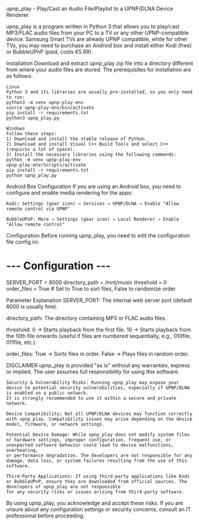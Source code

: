 upnp_play - Play/Cast an Audio File/Playlist to a UPNP/DLNA Device Renderer

upnp_play is a program written in Python 3 that allows you to play/cast MP3/FLAC audio files from your PC to a TV or any other UPNP-compatible device.
Samsung Smart TVs are already UPNP compatible, while for other TVs, you may need to purchase an Android box and install either Kodi (free) or BubbleUPnP (paid, costs €5.99).

Installation
Download and extract upnp_play zip file into a directory different from where your audio files are stored. The prerequisites for installation are as follows:

    Linux
    Python 3 and its libraries are usually pre-installed, so you only need to run:
    python3 -m venv upnp-play-env
    source upnp-play-env/bin/activate
    pip install -r requirements.txt
    python3 upnp_play.py

    Windows
    Follow these steps:
    1) Download and install the stable release of Python.
    2) Download and install Visual C++ Build Tools and select C++ (requires a lot of space).
    3) Install the necessary libraries using the following commands:
    python -m venv upnp-play-env
    upnp-play-env/Scripts/activate
    pip install -r requirements.txt
    python upnp_play.py


Android Box Configuration
If you are using an Android box, you need to configure and enable media rendering for the apps:

    Kodi: Settings (gear icon) → Services → UPNP/DLNA → Enable "Allow remote control via UPNP"

    BubbleUPnP: More → Settings (gear icon) → Local Renderer → Enable "Allow remote control"

Configuration
Before running upnp_play, you need to edit the configuration file config.ini:


# --- Configuration ---
SERVER_PORT = 8000
directory_path = /mnt/music
threshold = 0
order_files = True  # Set to True to sort files, False to randomize order

Parameter Explanation
SERVER_PORT: The internal web server port (default 8000 is usually fine).

directory_path: The directory containing MP3 or FLAC audio files.

threshold:
    0 → Starts playback from the first file.
    10 → Starts playback from the 10th file onwards (useful if files are numbered sequentially, e.g., 010file, 011file, etc.).

order_files:
    True → Sorts files in order.
    False → Plays files in random order.



DISCLAIMER
upnp_play is provided "as is" without any warranties, express or implied. The user assumes full responsibility for using this software.

    Security & Vulnerability Risks: Running upnp_play may expose your device to potential security vulnerabilities, especially if UPNP/DLNA is enabled on a public network. 
    It is strongly recommended to use it within a secure and private network.

    Device Compatibility: Not all UPNP/DLNA devices may function correctly with upnp_play. Compatibility issues may arise depending on the device model, firmware, or network settings.

    Potential Device Damage: While upnp_play does not modify system files or hardware settings, improper configuration, frequent use, or unexpected software behavior could lead to device malfunctions, overheating, 
    or performance degradation. The developers are not responsible for any damage, data loss, or system failures resulting from the use of this software.

    Third-Party Applications: If using third-party applications like Kodi or BubbleUPnP, ensure they are downloaded from official sources. The developers of upnp_play are not responsible 
    for any security risks or issues arising from third-party software.

By using upnp_play, you acknowledge and accept these risks. If you are unsure about any configuration settings or security concerns, consult an IT professional before proceeding.

